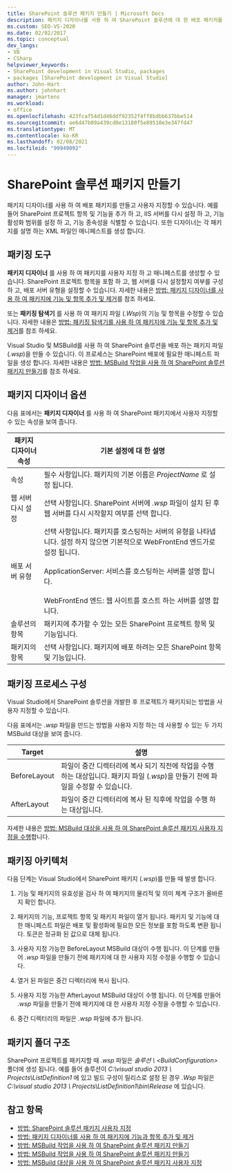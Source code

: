 ```yaml
---
title: SharePoint 솔루션 패키지 만들기 | Microsoft Docs
description: 패키지 디자이너를 사용 하 여 SharePoint 솔루션에 대 한 배포 패키지를 만들고 사용자 지정 합니다. 패키징 도구, 디자이너 옵션 및 폴더 구조를 탐색 합니다.
ms.custom: SEO-VS-2020
ms.date: 02/02/2017
ms.topic: conceptual
dev_langs:
- VB
- CSharp
helpviewer_keywords:
- SharePoint development in Visual Studio, packages
- packages [SharePoint development in Visual Studio]
author: John-Hart
ms.author: johnhart
manager: jmartens
ms.workload:
- office
ms.openlocfilehash: 423fcaf54d1d46ddf92352f4ff8bdbb637bbe514
ms.sourcegitcommit: ae6d47b09a439cd0e13180f5e89510e3e347fd47
ms.translationtype: MT
ms.contentlocale: ko-KR
ms.lasthandoff: 02/08/2021
ms.locfileid: "99949092"
---
```

# <a name="create-sharepoint-solution-packages"></a>SharePoint 솔루션 패키지 만들기
  패키지 디자이너를 사용 하 여 배포 패키지를 만들고 사용자 지정할 수 있습니다. 예를 들어 SharePoint 프로젝트 항목 및 기능을 추가 하 고, IIS 서버를 다시 설정 하 고, 기능 활성화 범위를 설정 하 고, 기능 종속성을 식별할 수 있습니다. 또한 디자이너는 각 패키지를 설명 하는 XML 파일인 매니페스트를 생성 합니다.

## <a name="packaging-tools"></a>패키징 도구
 **패키지 디자이너** 를 사용 하 여 패키지를 사용자 지정 하 고 매니페스트를 생성할 수 있습니다. SharePoint 프로젝트 항목을 포함 하 고, 웹 서버를 다시 설정할지 여부를 구성 하 고, 배포 서버 유형을 설정할 수 있습니다. 자세한 내용은 [방법: 패키지 디자이너를 사용 하 여 패키지에 기능 및 항목 추가 및 제거](../sharepoint/how-to-add-and-remove-features-and-items-to-a-package-by-using-the-package-designer.md)를 참조 하세요.

 또는 **패키징 탐색기** 를 사용 하 여 패키지 파일 (*.Wsp*)의 기능 및 항목을 수정할 수 있습니다. 자세한 내용은 [방법: 패키징 탐색기를 사용 하 여 패키지에 기능 및 항목 추가 및 제거](../sharepoint/how-to-add-and-remove-features-and-items-to-a-package-by-using-the-packaging-explorer.md)를 참조 하세요.

 Visual Studio 및 MSBuild를 사용 하 여 SharePoint 솔루션을 배포 하는 패키지 파일 (*.wsp*)을 만들 수 있습니다. 이 프로세스는 SharePoint 배포에 필요한 매니페스트 파일을 생성 합니다. 자세한 내용은 [방법: MSBuild 작업을 사용 하 여 SharePoint 솔루션 패키지 만들기](../sharepoint/how-to-create-a-sharepoint-solution-package-by-using-msbuild-tasks.md)를 참조 하세요.

## <a name="package-designer-options"></a>패키지 디자이너 옵션
 다음 표에서는 **패키지 디자이너** 를 사용 하 여 SharePoint 패키지에서 사용자 지정할 수 있는 속성을 보여 줍니다.

|패키지 디자이너 속성|기본 설정에 대 한 설명|
|-------------------------------|------------------------------------|
|속성|필수 사항입니다. 패키지의 기본 이름은 *ProjectName* 로 설정 됩니다.|
|웹 서버 다시 설정|선택 사항입니다. SharePoint 서버에 *.wsp* 파일이 설치 된 후 웹 서버를 다시 시작할지 여부를 선택 합니다.|
|배포 서버 유형|선택 사항입니다. 패키지를 호스팅하는 서버의 유형을 나타냅니다. 설정 하지 않으면 기본적으로 WebFrontEnd 엔드가로 설정 됩니다.<br /><br /> ApplicationServer: 서비스를 호스팅하는 서버를 설명 합니다.<br /><br /> WebFrontEnd 엔드: 웹 사이트를 호스트 하는 서버를 설명 합니다.|
|솔루션의 항목|패키지에 추가할 수 있는 모든 SharePoint 프로젝트 항목 및 기능입니다.|
|패키지의 항목|선택 사항입니다. 패키지에 배포 하려는 모든 SharePoint 항목 및 기능입니다.|

## <a name="configure-the-packaging-process"></a>패키징 프로세스 구성
 Visual Studio에서 SharePoint 솔루션을 개발한 후 프로젝트가 패키지되는 방법을 사용자 지정할 수 있습니다.

 다음 표에서는 *.wsp* 파일을 만드는 방법을 사용자 지정 하는 데 사용할 수 있는 두 가지 MSBuild 대상을 보여 줍니다.

|Target|설명|
|------------|-----------------|
|BeforeLayout|파일이 중간 디렉터리에 복사 되기 직전에 작업을 수행 하는 대상입니다. 패키지 파일 (*.wsp*)을 만들기 전에 파일을 수정할 수 있습니다.|
|AfterLayout|파일이 중간 디렉터리에 복사 된 직후에 작업을 수행 하는 대상입니다.|

 자세한 내용은 [방법: MSBuild 대상을 사용 하 여 SharePoint 솔루션 패키지 사용자 지정을 수행](../sharepoint/how-to-customize-a-sharepoint-solution-package-by-using-msbuild-targets.md)합니다.

## <a name="packaging-architecture"></a>패키징 아키텍처
 다음 단계는 Visual Studio에서 SharePoint 패키지 (*.wsp*)를 만들 때 발생 합니다.

1. 기능 및 패키지의 유효성을 검사 하 여 패키지의 물리적 및 의미 체계 구조가 올바른지 확인 합니다.

2. 패키지의 기능, 프로젝트 항목 및 패키지 파일이 열거 됩니다. 패키지 및 기능에 대 한 매니페스트 파일은 배포 및 활성화에 필요한 모든 정보를 포함 하도록 변환 됩니다. 토큰은 정규화 된 값으로 대체 됩니다.

3. 사용자 지정 가능한 BeforeLayout MSBuild 대상이 수행 됩니다. 이 단계를 만들어 *.wsp* 파일을 만들기 전에 패키지에 대 한 사용자 지정 수정을 수행할 수 있습니다.

4. 열거 된 파일은 중간 디렉터리에 복사 됩니다.

5. 사용자 지정 가능한 AfterLayout MSBuild 대상이 수행 됩니다. 이 단계를 만들어 *.wsp* 파일을 만들기 전에 패키지에 대 한 사용자 지정 수정을 수행할 수 있습니다.

6. 중간 디렉터리의 파일은 *.wsp* 파일에 추가 됩니다.

## <a name="package-folder-structure"></a>패키지 폴더 구조
 SharePoint 프로젝트를 패키지할 때 *.wsp* 파일은 *솔루션 \\ \<BuildConfiguration>* 폴더에 생성 됩니다. 예를 들어 솔루션이 *C:\visual studio 2013 \ Projects\ListDefinition1* 에 있고 빌드 구성이 릴리스로 설정 된 경우 *.Wsp* 파일은 *C:\visual studio 2013 \ Projects\ListDefinition1\bin\Release* 에 있습니다.

## <a name="see-also"></a>참고 항목
- [방법: SharePoint 솔루션 패키지 사용자 지정](../sharepoint/how-to-customize-a-sharepoint-solution-package.md)
- [방법: 패키지 디자이너를 사용 하 여 패키지에 기능과 항목 추가 및 제거](../sharepoint/how-to-add-and-remove-features-and-items-to-a-package-by-using-the-package-designer.md)
- [방법: MSBuild 작업을 사용 하 여 SharePoint 솔루션 패키지 만들기](../sharepoint/how-to-create-a-sharepoint-solution-package-by-using-msbuild-tasks.md)
- [방법: MSBuild 작업을 사용 하 여 SharePoint 솔루션 패키지 만들기](../sharepoint/how-to-create-a-sharepoint-solution-package-by-using-msbuild-tasks.md)
- [방법: MSBuild 대상을 사용 하 여 SharePoint 솔루션 패키지 사용자 지정](../sharepoint/how-to-customize-a-sharepoint-solution-package-by-using-msbuild-targets.md)
